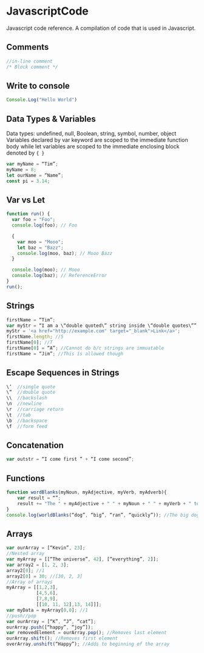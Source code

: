 # JavascriptCode
Javascript code reference. A compilation of code that is used in Javascript.

**Comments**
-------------------
```js
//in-line comment
/* Block comment */
```

**Write to console**
-------------------
```js
Console.Log("Hello World")
```

**Data Types & Variables**
----------------
Data types: undefined, null, Boolean, string, symbol, number, object
Variables declared by var keyword are scoped to the immediate function body while let variables are scoped to the immediate enclosing block denoted by ```
{ } ```
```js
var myName = “Tim”;
myName = 8;
let ourName = “Name”;
const pi = 3.14;
```

**Var vs Let**
-----------------
```js
function run() {
  var foo = "Foo";
  console.log(foo); // Foo

  {
    var moo = "Mooo";
    let baz = "Bazz";
    console.log(moo, baz); // Mooo Bazz
  }

  console.log(moo); // Mooo
  console.log(baz); // ReferenceError
}
run();
```

**Strings**
-----------------
```js
firstName = “Tim”;
var myStr = “I am a \“double quoted\” string inside \“double quotes\””;
myStr = '<a href="http://example.com" target="_blank">Link</a>';
firstName.length; //5
firstName[0]; //T
firstName[0] = “A”; //Cannot do b/c strings are immuatable
firstName = “Jim”; //This is allowed though
```

**Escape Sequences in Strings**
----------------------
```js
\’ 	//single quote
\”	//double quote
\\	//backslash
\n	//newline
\r	//carriage return
\t	//tab
\b	//backspace
\f	//form feed
```

**Concatenation**
----------------------
```js
var outstr = “I come first ” + “I come second”;
```

**Functions**
-----------------
```js
function wordBlanks(myNoun, myAdjective, myVerb, myAdverb){
	var result = “”;
	result += "The " + myAdjective + " " + myNoun + " " + myVerb + " to the store " + myAdverb + "."}
}
console.log(worldBlanks(“dog”, “big”, “ran”, “quickly”)); //The big dog ran to the store quickly.
```

**Arrays**
-----------------
```js
var ourArray = [“Kevin”, 23];
//Nested array
var myArray = [[“The universe”, 42], [“everything”, 2]];
var array2 = [1, 2, 3];
array2[0]; //1
array2[0] = 30; //[30, 2, 3]
//Array of arrays
myArray = [[1,2,3],
           [4,5,6],
           [7,8,9],
           [[10, 11, 12],13, 14]]];
var myData = myArray[0,0]; //1
//push//pop
var ourArray = [“K”, “J”, “cat”];
ourArray.push([“happy”, “joy”]);
var removedElement = ourArray.pop(); //Removes last element
ourArray.shift(); //Removes first element
overArray.unshift(“Happy”); //Adds to beginning of the array
```
